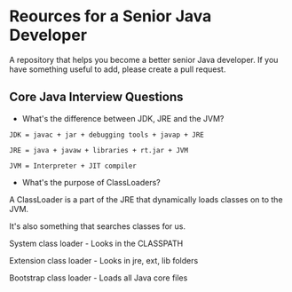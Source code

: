 # Reources for a Senior Java Developer
A repository that helps you become a better senior Java developer.
If you have something useful to add, please create a pull request.



## Core Java Interview Questions
* What's the difference between JDK, JRE and the JVM?

`JDK = javac + jar + debugging tools + javap + JRE`

`JRE = java + javaw + libraries + rt.jar + JVM`

`JVM = Interpreter + JIT compiler`

* What's the purpose of ClassLoaders?
 
A ClassLoader is a part of the JRE that dynamically loads classes on to the JVM.

It's also something that searches classes for us.

System class loader -  Looks in the CLASSPATH

Extension class loader - Looks in jre, ext, lib folders

Bootstrap class loader - Loads all Java core files

